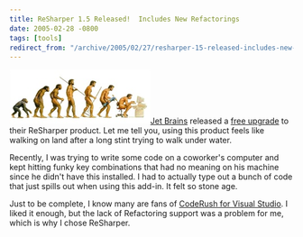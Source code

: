 ```yaml
---
title: ReSharper 1.5 Released!  Includes New Refactorings
date: 2005-02-28 -0800
tags: [tools]
redirect_from: "/archive/2005/02/27/resharper-15-released-includes-new-refactorings.aspx/"
---
```


![Evolution of Development](/images/evolution.jpg)[Jet
Brains](http://www.jetbrains.com/) released a [free
upgrade](http://www.jetbrains.com/resharper/download/whatsnew.html) to
their ReSharper product. Let me tell you, using this product feels like
walking on land after a long stint trying to walk under water.

Recently, I was trying to write some code on a coworker's computer and
kept hitting funky key combinations that had no meaning on his machine
since he didn't have this installed. I had to actually type out a bunch
of code that just spills out when using this add-in. It felt so stone
age.

Just to be complete, I know many are fans of [CodeRush for Visual
Studio](http://www.devexpress.com/Products/NET/CodeRush/). I liked it
enough, but the lack of Refactoring support was a problem for me, which
is why I chose ReSharper.

